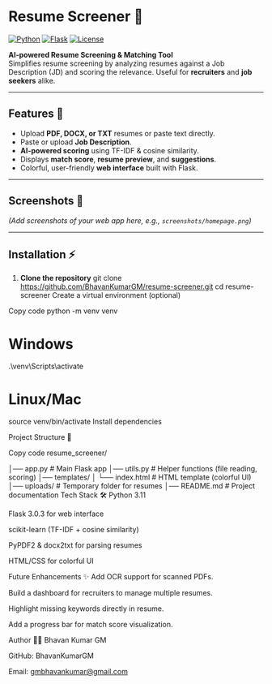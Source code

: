 # Resume Screener 📝

[![Python](https://img.shields.io/badge/Python-3.11-blue?logo=python)](https://www.python.org/)
[![Flask](https://img.shields.io/badge/Flask-3.0.3-orange?logo=flask)](https://flask.palletsprojects.com/)
[![License](https://img.shields.io/badge/License-MIT-green)](LICENSE)

**AI-powered Resume Screening & Matching Tool**  
Simplifies resume screening by analyzing resumes against a Job Description (JD) and scoring the relevance. Useful for **recruiters** and **job seekers** alike.

---

## Features 🚀

- Upload **PDF, DOCX, or TXT** resumes or paste text directly.  
- Paste or upload **Job Description**.  
- **AI-powered scoring** using TF-IDF & cosine similarity.  
- Displays **match score**, **resume preview**, and **suggestions**.  
- Colorful, user-friendly **web interface** built with Flask.  

---

## Screenshots 🌈

*(Add screenshots of your web app here, e.g., `screenshots/homepage.png`)*

---

## Installation ⚡

1. **Clone the repository**
git clone https://github.com/BhavanKumarGM/resume-screener.git
cd resume-screener
Create a virtual environment (optional)


Copy code
python -m venv venv
# Windows
.\venv\Scripts\activate
# Linux/Mac
source venv/bin/activate
Install dependencies



Project Structure 📁

Copy code
resume_screener/

│── app.py    # Main Flask app
│── utils.py            # Helper functions (file reading, scoring)
│── templates/
│    └── index.html     # HTML template (colorful UI)
│── uploads/            # Temporary folder for resumes
│── README.md           # Project documentation
Tech Stack 🛠️
Python 3.11

Flask 3.0.3 for web interface

scikit-learn (TF-IDF + cosine similarity)

PyPDF2 & docx2txt for parsing resumes

HTML/CSS for colorful UI

Future Enhancements ✨
Add OCR support for scanned PDFs.

Build a dashboard for recruiters to manage multiple resumes.

Highlight missing keywords directly in resume.

Add a progress bar for match score visualization.

Author 🧑‍💻
Bhavan Kumar GM

GitHub: BhavanKumarGM

Email: gmbhavankumar@gmail.com


